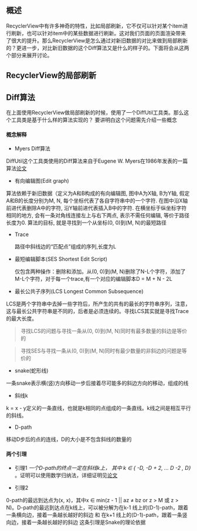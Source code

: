 ## 概述
RecyclerView中有许多神奇的特性，比如局部刷新，它不仅可以针对某个item进行刷新，也可以针对item中的某些数据进行刷新。这对我们页面的页面渲染带来了很大的提升。那么RecyclerView是怎么通过对新旧数据的对比来做到局部刷新的？更进一步，对比新旧数据的这个Diff算法又是什么的样子的。下面将会从这两个部分来展开讨论。

## RecyclerView的局部刷新



## Diff算法
在上面使用RecyclerView做局部刷新的时候，使用了一个DiffUtil工具类。那么这个工具类是基于什么样的算法实现的？
要讲明白这个问题需先介绍一些概念

#### 概念解释

- Myers Diff算法  

 DiffUtil这个工具类使用的Diff算法来自于Eugene W. Myers在1986年发表的一篇算法[论文](http://xmailserver.org/diff2.pdf)


- 有向编辑图(Edit graph)

 算法依赖于新旧数据（定义为A和B构成的有向编辑图, 图中A为X轴, B为Y轴, 假定A和B的长度分别为M, N, 每个坐标代表了各自字符串中的一个字符. 在图中沿X轴前进代表删除A中的字符, 沿Y轴前进代表插入B中的字符. 在横坐标于纵坐标字符相同的地方, 会有一条对角线连接左上与右下两点, 表示不需任何编辑, 等价于路径长度为0. 算法的目标, 就是寻找到一个从坐标(0, 0)到(M, N)的最短路径

- Trace

  路径中斜线边的“匹配点”组成的序列,长度为L

- 最短编辑脚本(SES Shortest Edit Script)

  仅包含两种操作：删除和添加。从(0, 0)到(M, N)删除了N-L个字符，添加了M-L个字符，对于每一个trace,有一个对应的编辑脚本D = M + N - 2L

- 最长公共子序列(LCS Longest Common Subsequence)

LCS是两个字符串中去掉一些字符后，所产生的共有的最长的字符串序列，注意，这与最长公共字符串是不同的，后者是必须连续的。寻找LCS其实就是寻找Trace的最大长度。

> 寻找LCS的问题与寻找一条从(0, 0)到(M, N)同时有最多数量的斜边是等价的

> 寻找SES与寻找一条从(0, 0)到(M, N)同时有最少数量的非斜边的问题是等价的


- snake(蛇形线)

 一条snake表示横(竖)方向移动一步后接着尽可能多的斜边方向的移动，组成的线


 - 斜线k

  k = x - y定义的一条直线，也就是k相同的点组成的一条直线。k线之间是相互平行的斜线。


 - D-path

 移动D步后的点的连线，D的大小是不包含斜线的数量的


#### 两个引理
 - 引理1
  *一个D-path的终点一定在斜线k上， 其中 k ∈ { -D, -D + 2, ... D -2 , D}* 。证明可以使用数学归纳法，详细证明见[论文](http://xmailserver.org/diff2.pdf)

 - 引理2

 0-path的最远到达点为(x, x)，其中x ∈ min(z - 1 || az ≠ bz or z > M 或 z > N)。D-path的最远到达点在k线上，可以被分解为在k-1 线上的(D-1)-path，跟着一条横向边，接着一条越长越好的斜边 和 在k+1 线上的(D-1)-path，跟着一条竖向边，接着一条越长越好的斜边
 这条引理是Snake的理论依据

